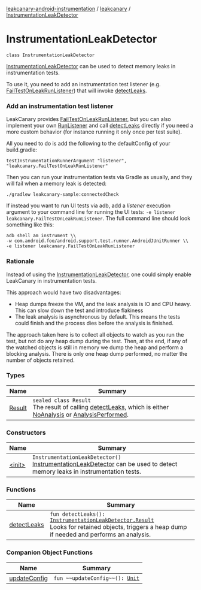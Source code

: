 [leakcanary-android-instrumentation](../../index.md) / [leakcanary](../index.md) / [InstrumentationLeakDetector](./index.md)

# InstrumentationLeakDetector

`class InstrumentationLeakDetector`

[InstrumentationLeakDetector](./index.md) can be used to detect memory leaks in instrumentation tests.

To use it, you need to add an instrumentation test listener (e.g. [FailTestOnLeakRunListener](../-fail-test-on-leak-run-listener/index.md))
that will invoke [detectLeaks](detect-leaks.md).

### Add an instrumentation test listener

LeakCanary provides [FailTestOnLeakRunListener](../-fail-test-on-leak-run-listener/index.md), but you can also implement
your own [RunListener](#) and call [detectLeaks](detect-leaks.md) directly if you need a more custom
behavior (for instance running it only once per test suite).

All you need to do is add the following to the defaultConfig of your build.gradle:

`testInstrumentationRunnerArgument "listener", "leakcanary.FailTestOnLeakRunListener"`

Then you can run your instrumentation tests via Gradle as usually, and they will fail when
a memory leak is detected:

`./gradlew leakcanary-sample:connectedCheck`

If instead you want to run UI tests via adb, add a *listener* execution argument to
your command line for running the UI tests:
`-e listener leakcanary.FailTestOnLeakRunListener`. The full command line
should look something like this:

```
adb shell am instrument \\
-w com.android.foo/android.support.test.runner.AndroidJUnitRunner \\
-e listener leakcanary.FailTestOnLeakRunListener
```

### Rationale

Instead of using the [InstrumentationLeakDetector](./index.md), one could simply enable LeakCanary in
instrumentation tests.

This approach would have two disadvantages:

* Heap dumps freeze the VM, and the leak analysis is IO and CPU heavy. This can slow down
the test and introduce flakiness
* The leak analysis is asynchronous by default. This means the tests could finish and the
process dies before the analysis is finished.

The approach taken here is to collect all objects to watch as you run the test, but not
do any heap dump during the test. Then, at the end, if any of the watched objects is still in
memory we dump the heap and perform a blocking analysis. There is only one heap dump performed,
no matter the number of objects retained.

### Types

| Name | Summary |
|---|---|
| [Result](-result/index.md) | `sealed class Result`<br>The result of calling [detectLeaks](detect-leaks.md), which is either [NoAnalysis](-result/-no-analysis/index.md) or [AnalysisPerformed](-result/-analysis-performed/index.md). |

### Constructors

| Name | Summary |
|---|---|
| [&lt;init&gt;](-init-.md) | `InstrumentationLeakDetector()`<br>[InstrumentationLeakDetector](./index.md) can be used to detect memory leaks in instrumentation tests. |

### Functions

| Name | Summary |
|---|---|
| [detectLeaks](detect-leaks.md) | `fun detectLeaks(): `[`InstrumentationLeakDetector.Result`](-result/index.md)<br>Looks for retained objects, triggers a heap dump if needed and performs an analysis. |

### Companion Object Functions

| Name | Summary |
|---|---|
| [updateConfig](update-config.md) | `fun ~~updateConfig~~(): `[`Unit`](https://kotlinlang.org/api/latest/jvm/stdlib/kotlin/-unit/index.html) |
